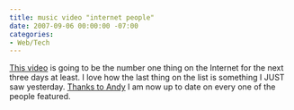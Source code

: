 ```yaml
---
title: music video "internet people"
date: 2007-09-06 00:00:00 -07:00
categories:
- Web/Tech
---
```


<p><a href="http://www.channelfrederator.com/episode/TMM_20070906">This video</a> is going to be the number one thing on the Internet for the next three days at least. I love how the last thing on the list is something I JUST saw yesterday. <a href="http://waxy.org/links/">Thanks to Andy</a> I am now up to date on every one of the people featured.</p>
